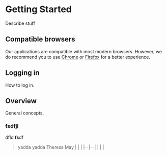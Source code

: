 # Getting Started
Describe stuff

## Compatible browsers
Our applications are compatible with most modern browsers. However, we do recommend you to use [Chrome](https://www.google.com/chrome/) or [Firefox](https://www.mozilla.org/firefox/) for a better experience.

## Logging in
How to log in.

## Overview
General concepts.

### fsdfjl

dfld **fs**df

> yadda yadda Theresa May
|  |  |
|--|--|
|  |  |


<!--stackedit_data:
eyJoaXN0b3J5IjpbLTE1ODU5NjI5NDFdfQ==
-->